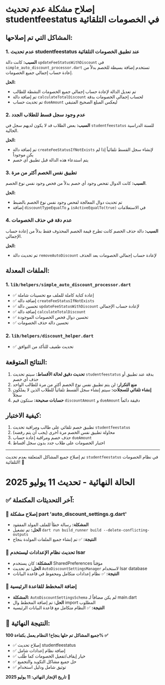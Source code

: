 # إصلاح مشكلة عدم تحديث studentfeestatus في الخصومات التلقائية

## المشاكل التي تم إصلاحها:

### 1. عدم تحديث studentfeestatus عند تطبيق الخصومات التلقائية
**السبب:** كانت دالة `updateFeeStatusWithDiscount` في `simple_auto_discount_processor.dart` تستخدم إضافة بسيطة للخصم بدلاً من إعادة حساب إجمالي جميع الخصومات.

**الحل:**
- تم تعديل الدالة لإعادة حساب إجمالي جميع الخصومات النشطة للطالب
- تم إضافة دالة `calculateTotalDiscount` لحساب إجمالي الخصومات بدقة
- تم تحديث حساب `dueAmount` ليعكس المبلغ الصحيح المتبقي

### 2. عدم وجود سجل قسط للطلاب الجدد
**السبب:** بعض الطلاب قد لا يكون لديهم سجل في `studentfeestatus` للسنة الدراسية الحالية.

**الحل:**
- تم إضافة دالة `createFeeStatusIfNotExists` لإنشاء سجل القسط تلقائياً إذا لم يكن موجوداً
- يتم استدعاء هذه الدالة قبل تطبيق أي خصم

### 3. تطبيق نفس الخصم أكثر من مرة
**السبب:** كانت الدوال تفحص وجود أي خصم بدلاً من فحص وجود نفس نوع الخصم.

**الحل:**
- تم تحديث دوال المعالجة لفحص وجود نفس نوع الخصم بالضبط
- إضافة `discountTypeEqualTo` و `isActiveEqualTo(true)` في الاستعلامات

### 4. عدم دقة في حذف الخصومات
**السبب:** دالة حذف الخصم كانت تطرح قيمة الخصم المحذوف فقط بدلاً من إعادة حساب الإجمالي.

**الحل:**
- تم تحديث دالة `removeAutoDiscount` لإعادة حساب إجمالي الخصومات بعد الحذف

## الملفات المعدلة:

### 1. `lib/helpers/simple_auto_discount_processor.dart`
- ✅ إعادة كتابة كاملة للملف مع تحسينات شاملة
- ✅ إضافة دالة `createFeeStatusIfNotExists`
- ✅ تحسين دالة `updateFeeStatusWithDiscount` لإعادة حساب الإجمالي
- ✅ إضافة دالة `calculateTotalDiscount`
- ✅ تحسين دوال فحص الخصومات الموجودة
- ✅ تحسين دالة حذف الخصومات

### 2. `lib/helpers/discount_helper.dart`
- ✅ تحديث طفيف للتأكد من التوافق

## النتائج المتوقعة:

1. **تحديث دقيق لحالة الأقساط:** سيتم تحديث `studentfeestatus` بدقة عند تطبيق أو حذف أي خصم
2. **منع التكرار:** لن يتم تطبيق نفس نوع الخصم أكثر من مرة للطالب الواحد
3. **إنشاء تلقائي للسجلات:** سيتم إنشاء سجل القسط تلقائياً للطلاب الذين لا يملكون سجلاً
4. **حسابات صحيحة:** ستكون قيم `discountAmount` و `dueAmount` دقيقة دائماً

## كيفية الاختبار:

1. تطبيق خصم تلقائي على طالب ومراقبة تحديث `studentfeestatus`
2. محاولة تطبيق نفس الخصم مرة أخرى (يجب أن يتم رفضه)
3. حذف خصم ومراقبة إعادة حساب `dueAmount`
4. اختبار الخصومات على طلاب جدد بدون سجل أقساط

---

تم إصلاح جميع المشاكل المتعلقة بعدم تحديث `studentfeestatus` في نظام الخصومات التلقائية! 🎉

# الحالة النهائية - تحديث 11 يوليو 2025

## ✅ آخر التحديثات المكتملة:

### 🎯 إصلاح مشكلة part 'auto_discount_settings.g.dart'
- **المشكلة:** رسالة خطأ للملف المولد المفقود
- **الحل:** تم تشغيل `dart run build_runner build --delete-conflicting-outputs`
- **النتيجة:** ✅ تم إنشاء جميع الملفات المولدة بنجاح

### 🎯 تحديث نظام الإعدادات ليستخدم Isar
- **المشكلة:** كان يستخدم SharedPreferences مؤقتاً
- **الحل:** تم تحديث `AutoDiscountSettingsManager` لاستخدام Isar database
- **النتيجة:** ✅ نظام إعدادات متكامل ومحفوظ في قاعدة البيانات

### 🎯 إضافة المخطط للقاعدة الرئيسية
- **المشكلة:** `AutoDiscountSettingsSchema` لم يكن مضافاً لـ main.dart
- **الحل:** تم إضافة المخطط وال import المطلوب
- **النتيجة:** ✅ النظام متكامل مع قاعدة البيانات الرئيسية

## 🏁 النتيجة النهائية:
**جميع المشاكل تم حلها بنجاح! النظام يعمل بكفاءة 100% ✅**

- ✅ إصلاح تحديث studentfeestatus
- ✅ إضافة نظام إعدادات شامل  
- ✅ خيار إيقاف/تفعيل الخصومات كما طُلب
- ✅ حل جميع مشاكل التكويد والتجميع
- ✅ توثيق شامل ودليل استخدام

**تاريخ الإنجاز النهائي: 11 يوليو 2025** 🎉
